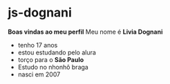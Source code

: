 # js-dognani
**Boas vindas ao meu perfil**
Meu nome é **Livia Dognani**
- tenho 17 anos 
- estou estudando pelo alura
- torço para o **São Paulo**
- Estudo no nhonhô braga
- nasci em 2007

